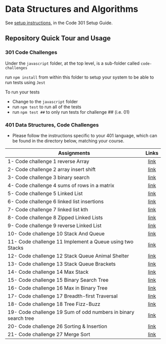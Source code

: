 # Data Structures and Algorithms

See [setup instructions](https://codefellows.github.io/setup-guide/code-301/2-code-challenges), in the Code 301 Setup Guide.

## Repository Quick Tour and Usage

### 301 Code Challenges

Under the `javascript` folder, at the top level, is a sub-folder called `code-challenges`

 run `npm install` from within this folder to setup your system to be able to run tests using `Jest`

To run your tests

- Change to the `javascript` folder
- run `npm test` to run all of the tests
- run `npm test ##` to only run tests for challenge ## (i.e. 01)

### 401 Data Structures, Code Challenges

- Please follow the instructions specific to your 401 language, which can be found in the directory below, matching your course.


| Assignments                       | Links                                                               |
| ---                               |:---------------------------------------------------------------------------------------:|
|1- Code challenge 1 reverse Array   |   [link](https://github.com/AnasNemrawi/data-structures-and-algorithms/blob/main/javascript/code-challenges/Challenge1-array-reverse/readme.md)  |
|2- Code challenge 2 array insert shift   |   [link](https://github.com/AnasNemrawi/data-structures-and-algorithms/blob/main/javascript/code-challenges/challenge2-array-insert-shift/readme.md)  |
|3- Code challenge 3  binary search   |   [link](https://github.com/AnasNemrawi/data-structures-and-algorithms/blob/main/javascript/code-challenges/Challenge3-array-binary-search/readme.md)  |
|4- Code challenge 4 sums of rows in a matrix  |   [link](https://github.com/AnasNemrawi/data-structures-and-algorithms/tree/main/javascript/code-challenges/Challenge4)   |
|5-  Code challenge 5 Linked List   |   [link](https://github.com/AnasNemrawi/data-structures-and-algorithms/tree/main/javascript/code-challenges/Challenge5-linked-list)  |
|6- Code challenge 6 linked list insertions  |   [link](https://github.com/AnasNemrawi/data-structures-and-algorithms/blob/main/javascript/code-challenges/Challenge6-linked-list-insertions)   |
|7- Code challenge 7 linked list kth  |   [link](https://github.com/AnasNemrawi/data-structures-and-algorithms/blob/main/javascript/code-challenges/Challenge7linked-list-kth)   |
|8- Code challenge 8 Zipped Linked Lists  |   [link](https://github.com/AnasNemrawi/data-structures-and-algorithms/blob/main/javascript/code-challenges/challenge8-linked-list-zip/readme.md)   |
|9- Code challenge 9 reverse Linked List  |   [link](https://github.com/AnasNemrawi/data-structures-and-algorithms/blob/main/javascript/code-challenges/challenge9-reverseSinglyLinkedList)   |
|10- Code challenge 10 Stack And Queue  |   [link](https://github.com/AnasNemrawi/data-structures-and-algorithms/tree/main/javascript/code-challenges/challenge10-stack-and-queue)   |
|11- Code challenge 11 Implement a Queue using two Stacks  |   [link](https://github.com/AnasNemrawi/data-structures-and-algorithms/tree/main/javascript/code-challenges/challenge11-stack-queue-pseudo)   |
|12- Code challenge 12 Stack Queue Animal Shelter  |   [link](https://github.com/AnasNemrawi/data-structures-and-algorithms/tree/main/javascript/code-challenges/Challenge12-stack-queue-animal-shelter)   |
|13- Code challenge 13 Stack Queue Brackets  |   [link](https://github.com/AnasNemrawi/data-structures-and-algorithms/tree/main/javascript/code-challenges/challenge13-stack-queue-brackets)   |
|14- Code challenge 14 Max Stack  |   [link](https://github.com/AnasNemrawi/data-structures-and-algorithms/tree/main/javascript/code-challenges/challenge14)   |
|15- Code challenge 15 Binary Search Tree  |   [link](https://github.com/AnasNemrawi/data-structures-and-algorithms/tree/main/javascript/code-challenges/challenge15-Trees)   |
|16- Code challenge 16 Max in Binary Tree  |   [link](https://github.com/AnasNemrawi/data-structures-and-algorithms/tree/main/javascript/code-challenges/challenge16-tree-max)   |
|17- Code challenge 17 Breadth-first Traversal  |   [link](https://github.com/AnasNemrawi/data-structures-and-algorithms/tree/main/javascript/code-challenges/challenge17-tree-breadth-first)   |
|18- Code challenge 18 Tree Fizz-Buzz  |   [link](https://github.com/AnasNemrawi/data-structures-and-algorithms/blob/main/javascript/code-challenges/challenge18-tree-fizz-buzz/readme.md)   |
|19- Code challenge 19 Sum of  odd numbers in binary search tree  |   [link](https://github.com/AnasNemrawi/data-structures-and-algorithms/tree/main/javascript/code-challenges/challenge19-Tree_sum-odd)   |
|20- Code challenge 26  Sorting & Insertion |   [link](https://github.com/AnasNemrawi/data-structures-and-algorithms/tree/main/javascript/code-challenges/challenge26-sorting%26insertion)   |
|21- Code challenge 27  Merge Sort |   [link](https://github.com/AnasNemrawi/data-structures-and-algorithms/tree/main/javascript/code-challenges/challenge27-Merge-Sort)   |


